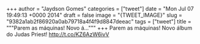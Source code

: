 
+++
author = "Jaydson Gomes"
categories = ["tweet"]
date = "Mon Jul 07 19:49:13 +0000 2014"
draft = false
image = "{TWEET_IMAGE}"
slug = "9382a1ab2f86920a0ab79718a4f4f9d8847deeac"
tags = ["tweet"]
title = """Parem as máquinas! Novo á..."""
+++
Parem as máquinas! Novo álbum do Judas Priest! http://t.co/KZ6AzW6ivV
